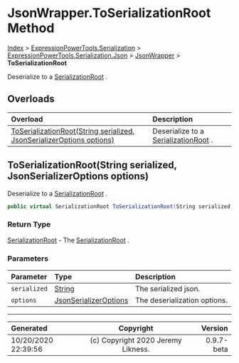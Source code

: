 ﻿# JsonWrapper.ToSerializationRoot Method

[Index](../index.md) > [ExpressionPowerTools.Serialization](ExpressionPowerTools.Serialization.a.md) > [ExpressionPowerTools.Serialization.Json](ExpressionPowerTools.Serialization.Json.n.md) > [JsonWrapper](ExpressionPowerTools.Serialization.Json.JsonWrapper.cs.md) > **ToSerializationRoot**

Deserialize to a [SerializationRoot](ExpressionPowerTools.Serialization.Serializers.SerializationRoot.cs.md) .

## Overloads

| Overload | Description |
| :-- | :-- |
| [ToSerializationRoot(String serialized, JsonSerializerOptions options)](#toserializationrootstring-serialized-jsonserializeroptions-options) | Deserialize to a [SerializationRoot](ExpressionPowerTools.Serialization.Serializers.SerializationRoot.cs.md) . |
## ToSerializationRoot(String serialized, JsonSerializerOptions options)

Deserialize to a [SerializationRoot](ExpressionPowerTools.Serialization.Serializers.SerializationRoot.cs.md) .

```csharp
public virtual SerializationRoot ToSerializationRoot(String serialized, JsonSerializerOptions options)
```

### Return Type

 [SerializationRoot](ExpressionPowerTools.Serialization.Serializers.SerializationRoot.cs.md)  - The [SerializationRoot](ExpressionPowerTools.Serialization.Serializers.SerializationRoot.cs.md) .

### Parameters

| Parameter | Type | Description |
| :-- | :-- | :-- |
| `serialized` | [String](https://docs.microsoft.com/dotnet/api/system.string) | The serialized json. |
| `options` | [JsonSerializerOptions](https://docs.microsoft.com/dotnet/api/system.text.json.jsonserializeroptions) | The deserialization options. |



---

| Generated | Copyright | Version |
| :-- | :-: | --: |
| 10/20/2020 22:39:56 | (c) Copyright 2020 Jeremy Likness. | 0.9.7-beta |

